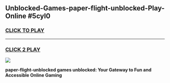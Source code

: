 
## Unblocked-Games-paper-flight-unblocked-Play-Online #5cyl0
<h3>
<a href="https://news.freeplayer.one?title=paper-flight-unblocked&ref=3">CLICK TO PLAY</a></h3>
<hr>

<h3>
<a href="https://news.freeplayer.one?title=paper-flight-unblocked&ref=3">CLICK 2 PLAY</a>
  
</h3>

<a href="https://news.freeplayer.one?title=paper-flight-unblocked&ref=3"><img src="https://clearcache.store/games.png"></a>


**paper-flight-unblocked games unblocked: Your Gateway to Fun and Accessible Online Gaming**
